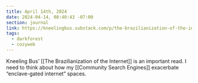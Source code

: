 ```yaml
---
title: April 14th, 2024
date: 2024-04-14, 08:40:43 -07:00
section: journal
link: https://kneelingbus.substack.com/p/the-brazilianization-of-the-internet
tags:
  - darkforest
  - cozyweb
---
```

Kneeling Bus’ [[The Brazilianization of the Internet]] is an important read. I need to think about how my [[Community Search Engines]] exacerbate “enclave-gated internet” spaces.